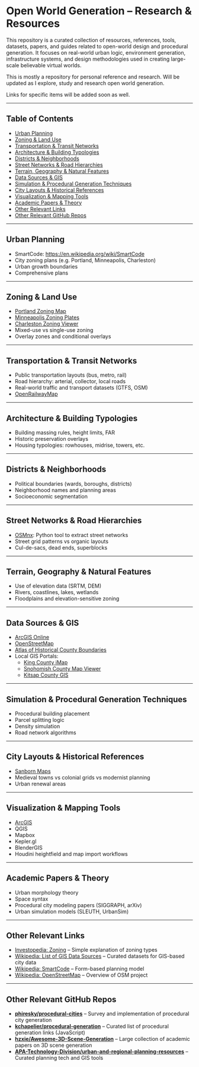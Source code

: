 # Open World Generation – Research & Resources

This repository is a curated collection of resources, references, tools, datasets, papers, and guides related to open-world design and procedural generation. It focuses on real-world urban logic, environment generation, infrastructure systems, and design methodologies used in creating large-scale believable virtual worlds.

This is mostly a repository for personal reference and research. Will be updated as I explore, study and research open world generation. 

Links for specific items will be added soon as well. 

---

## Table of Contents

- [Urban Planning](#urban-planning)
- [Zoning & Land Use](#zoning--land-use)
- [Transportation & Transit Networks](#transportation--transit-networks)
- [Architecture & Building Typologies](#architecture--building-typologies)
- [Districts & Neighborhoods](#districts--neighborhoods)
- [Street Networks & Road Hierarchies](#street-networks--road-hierarchies)
- [Terrain, Geography & Natural Features](#terrain-geography--natural-features)
- [Data Sources & GIS](#data-sources--gis)
- [Simulation & Procedural Generation Techniques](#simulation--procedural-generation-techniques)
- [City Layouts & Historical References](#city-layouts--historical-references)
- [Visualization & Mapping Tools](#visualization--mapping-tools)
- [Academic Papers & Theory](#academic-papers--theory)
- [Other Relevant Links](#other-relevant-links)
- [Other Relevant GitHub Repos](#other-relevant-github-repos)

---

## Urban Planning

- SmartCode: https://en.wikipedia.org/wiki/SmartCode  
- City zoning plans (e.g. Portland, Minneapolis, Charleston)
- Urban growth boundaries
- Comprehensive plans

---

## Zoning & Land Use

- [Portland Zoning Map](https://www.portland.gov/bps/planning/zoning-and-comprehensive-plan-maps)  
- [Minneapolis Zoning Plates](https://www.minneapolismn.gov/business-services/planning-zoning/zoning-maps/)  
- [Charleston Zoning Viewer](https://gis.charleston-sc.gov/interactive/zoning/)  
- Mixed-use vs single-use zoning
- Overlay zones and conditional overlays

---

## Transportation & Transit Networks

- Public transportation layouts (bus, metro, rail)
- Road hierarchy: arterial, collector, local roads
- Real-world traffic and transport datasets (GTFS, OSM)
- [OpenRailwayMap](https://openrailwaymap.org)

---

## Architecture & Building Typologies

- Building massing rules, height limits, FAR
- Historic preservation overlays
- Housing typologies: rowhouses, midrise, towers, etc.

---

## Districts & Neighborhoods

- Political boundaries (wards, boroughs, districts)
- Neighborhood names and planning areas
- Socioeconomic segmentation

---

## Street Networks & Road Hierarchies

- [OSMnx](https://arxiv.org/abs/1611.01890): Python tool to extract street networks  
- Street grid patterns vs organic layouts
- Cul-de-sacs, dead ends, superblocks

---

## Terrain, Geography & Natural Features

- Use of elevation data (SRTM, DEM)
- Rivers, coastlines, lakes, wetlands
- Floodplains and elevation-sensitive zoning

---

## Data Sources & GIS

- [ArcGIS Online](https://www.arcgis.com/)  
- [OpenStreetMap](https://www.openstreetmap.org/)  
- [Atlas of Historical County Boundaries](https://en.wikipedia.org/wiki/Atlas_of_Historical_County_Boundaries)  
- Local GIS Portals:
  - [King County iMap](https://kingcounty.gov/en/dept/kcit/data-information-services/gis-center/maps-apps/imap)  
  - [Snohomish County Map Viewer](https://snohomishcountywa.gov/1943/Interactive-Maps)  
  - [Kitsap County GIS](https://www.kitsap.gov/dcd/Pages/Community_Development_Maps.aspx)  

---

## Simulation & Procedural Generation Techniques

- Procedural building placement
- Parcel splitting logic
- Density simulation
- Road network algorithms

---

## City Layouts & Historical References

- [Sanborn Maps](https://en.wikipedia.org/wiki/Sanborn_maps)  
- Medieval towns vs colonial grids vs modernist planning
- Urban renewal areas

---

## Visualization & Mapping Tools

- [ArcGIS](https://www.arcgis.com/)
- QGIS
- Mapbox
- Kepler.gl
- BlenderGIS
- Houdini heightfield and map import workflows

---

## Academic Papers & Theory

- Urban morphology theory
- Space syntax
- Procedural city modeling papers (SIGGRAPH, arXiv)
- Urban simulation models (SLEUTH, UrbanSim)

---

## Other Relevant Links

- [Investopedia: Zoning](https://www.investopedia.com/terms/z/zoning.asp) – Simple explanation of zoning types  
- [Wikipedia: List of GIS Data Sources](https://en.wikipedia.org/wiki/List_of_GIS_data_sources) – Curated datasets for GIS-based city data  
- [Wikipedia: SmartCode](https://en.wikipedia.org/wiki/SmartCode) – Form-based planning model  
- [Wikipedia: OpenStreetMap](https://en.wikipedia.org/wiki/OpenStreetMap) – Overview of OSM project  

---

## Other Relevant GitHub Repos

- **[phiresky/procedural-cities](https://github.com/phiresky/procedural-cities)** – Survey and implementation of procedural city generation  
- **[kchapelier/procedural-generation](https://github.com/kchapelier/procedural-generation)** – Curated list of procedural generation links (JavaScript)  
- **[hzxie/Awesome-3D-Scene-Generation](https://github.com/hzxie/Awesome-3D-Scene-Generation)** – Large collection of academic papers on 3D scene generation  
- **[APA-Technology-Division/urban-and-regional-planning-resources](https://github.com/APA-Technology-Division/urban-and-regional-planning-resources)** – Curated planning tech and GIS tools  

